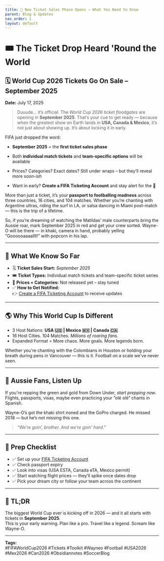 ```yaml
---
title: 🚨 New Ticket Sales Phase Opens – What You Need to Know
parent: Blog & Updates
nav_order: 1
layout: default
---
```

# 🎟️ The Ticket Drop Heard 'Round the World  
## 🗓️ World Cup 2026 Tickets Go On Sale – September 2025  

**Date:** July 17, 2025

>Duuude… it’s official. The _World Cup 2026 ticket floodgates_ are opening in **September 2025**. That’s your cue to get ready — because when the greatest show on Earth lands in **USA, Canada & Mexico**, it’s not just about showing up. It’s about locking it in early.

FIFA just dropped the word:

- **September 2025** = the **first ticket sales phase**
    
- Both **individual match tickets** and **team-specific options** will be available
    
- Prices? Categories? Exact dates? Still under wraps – but they’ll reveal more _soon-ish_
    
- Want in early? **Create a FIFA Ticketing Account** and stay alert for the 🔔
    
More than just a ticket, it’s your **passport to footballing madness** across three countries, 16 cities, and 104 matches. Whether you’re chanting with Argentine ultras, riding the surf in LA, or salsa dancing in Miami post-match — this is the trip of a lifetime.

So, if you’re dreaming of watching the Matildas’ male counterparts bring the Aussie roar, mark September 2025 in red and get your crew sorted. Wayne-O will be there — in khaki, camera in hand, probably yelling “Goooooaaaallll!” with popcorn in his lap.

---

## 📌 What We Know So Far

- 🗓 **Ticket Sales Start:** *September 2025*
- 🎟 **Ticket Types:** Individual match tickets and team-specific ticket series
- 💸 **Prices + Categories:** Not released yet – stay tuned
- ✅ **How to Get Notified:**  
  👉 [Create a FIFA Ticketing Account](https://www.fifa.com/tickets) to receive updates

---

## 🌎 Why This World Cup Is Different

- 3 Host Nations: **USA 🇺🇸 | Mexico 🇲🇽 | Canada 🇨🇦**
- 16 Host Cities. 104 Matches. *Millions of roaring fans.*
- Expanded Format = More chaos. More goals. More legends born.

Whether you're chanting with the Colombians in Houston or holding your breath during pens in Vancouver — this is it. Football on a scale we've never seen.

---

## 🦘 Aussie Fans, Listen Up

If you're repping the green and gold from Down Under, *start prepping now*. Flights, passports, visas, maybe even practicing your “olé olé” chants in Spanish.

Wayne-O’s got the khaki shirt ironed and the GoPro charged. He missed 2018 — but he’s not missing this one.

> _“We’re goin’, brother. And we’re goin’ hard.”_

---

## 🔧 Prep Checklist

- ✅ Set up your [FIFA Ticketing Account](https://www.fifa.com/tickets)
- ✅ Check passport expiry  
- ✅ Look into visas (USA ESTA, Canada eTA, Mexico permit)  
- ✅ Start watching flight prices — they’ll spike once dates drop  
- ✅ Pick your dream city or follow your team across the continent

---

## 🧭 TL;DR

The biggest World Cup ever is kicking off in 2026 — and it all starts with tickets in **September 2025**.  
This is your early warning. Plan like a pro. Travel like a legend. Scream like Wayne-O.

---

**Tags:**  
#FIFAWorldCup2026 #Tickets #Toolkit #Wayneo #Football #USA2026 #Mex2026 #Can2026 #Obsidiannotes #SoccerBlog  